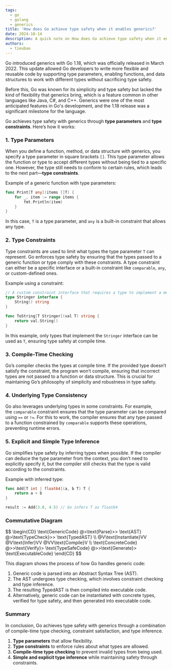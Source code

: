 ```yaml
---
tags:
  - go
  - golang
  - generics
title: 'How does Go achieve type safety when it enables generics?'
date: 2024-10-14
description: A quick note on How does Go achieve type safety when it enables generics
authors:
  - tieubao
---
```


Go introduced generics with Go 1.18, which was officially released in March 2022. This update allowed Go developers to write more flexible and reusable code by supporting type parameters, enabling functions, and data structures to work with different types without sacrificing type safety.

Before this, Go was known for its simplicity and type safety but lacked the kind of flexibility that generics bring, which is a feature common in other languages like Java, C#, and C++. Generics were one of the most anticipated features in Go's development, and the 1.18 release was a significant milestone for the language.

Go achieves type safety with generics through **type parameters** and **type constraints**. Here’s how it works:

### 1. Type Parameters

When you define a function, method, or data structure with generics, you specify a type parameter in square brackets `[]`. This type parameter allows the function or type to accept different types without being tied to a specific one. However, the type still needs to conform to certain rules, which leads to the next part—**type constraints**.

Example of a generic function with type parameters:

```go
func Print[T any](items []T) {
    for _, item := range items {
        fmt.Println(item)
    }
}
```

In this case, `T` is a type parameter, and `any` is a built-in constraint that allows any type.

### 2. Type Constraints

Type constraints are used to limit what types the type parameter `T` can represent. Go enforces type safety by ensuring that the types passed to a generic function or type comply with these constraints. A type constraint can either be a specific interface or a built-in constraint like `comparable`, `any`, or custom-defined ones.

Example using a constraint:

```go
// A custom constraint interface that requires a type to implement a method
type Stringer interface {
    String() string
}

func ToString[T Stringer](val T) string {
    return val.String()
}
```

In this example, only types that implement the `Stringer` interface can be used as `T`, ensuring type safety at compile time.

### 3. Compile-Time Checking

Go’s compiler checks the types at compile time. If the provided type doesn’t satisfy the constraint, the program won’t compile, ensuring that incorrect types are not passed to a function or data structure. This is crucial for maintaining Go’s philosophy of simplicity and robustness in type safety.

### 4. Underlying Type Consistency

Go also leverages underlying types in some constraints. For example, the `comparable` constraint ensures that the type parameter can be compared using `==` or `!=`. For this to work, the compiler ensures that any type passed to a function constrained by `comparable` supports these operations, preventing runtime errors.

### 5. Explicit and Simple Type Inference

Go simplifies type safety by inferring types when possible. If the compiler can deduce the type parameter from the context, you don’t need to explicitly specify it, but the compiler still checks that the type is valid according to the constraints.

Example with inferred type:

```go
func Add[T int | float64](a, b T) T {
    return a + b
}

result := Add(3.0, 4.5) // Go infers T as float64
```

### Commutative Diagram

<span>
$$
\begin{CD}
\text{GenericCode} @>\text{Parse}>> \text{AST} @>\text{TypeCheck}>> \text{TypedAST} \\
@V\text{Instantiate}VV @V\text{Infer}VV @VV\text{Compile}V \\
\text{ConcreteCode} @>>\text{Verify}> \text{TypeSafeCode} @>>\text{Generate}> \text{ExecutableCode}
\end{CD}
$$
</span>

This diagram shows the process of how Go handles generic code:

1. Generic code is parsed into an Abstract Syntax Tree (AST).
2. The AST undergoes type checking, which involves constraint checking and type inference.
3. The resulting TypedAST is then compiled into executable code.
4. Alternatively, generic code can be instantiated with concrete types, verified for type safety, and then generated into executable code.

### Summary

In conclusion, Go achieves type safety with generics through a combination of compile-time type checking, constraint satisfaction, and type inference.

1. **Type parameters** that allow flexibility.
2. **Type constraints** to enforce rules about what types are allowed.
3. **Compile-time type checking** to prevent invalid types from being used.
4. **Simple and explicit type inference** while maintaining safety through constraints.
